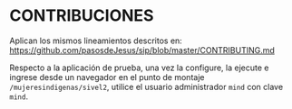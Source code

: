 # CONTRIBUCIONES

Aplican los mismos lineamientos descritos en:
<https://github.com/pasosdeJesus/sip/blob/master/CONTRIBUTING.md>

Respecto a la aplicación de prueba, una vez la configure, la ejecute e ingrese 
desde un navegador en el punto de montaje `/mujeresindigenas/sivel2`,
utilice el usuario administrador `mind` con clave `mind`.


